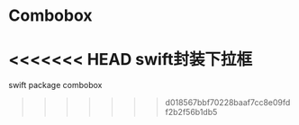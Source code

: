 # Combobox
<<<<<<< HEAD
swift封装下拉框
=======
swift package combobox
>>>>>>> d018567bbf70228baaf7cc8e09fdf2b2f56b1db5
